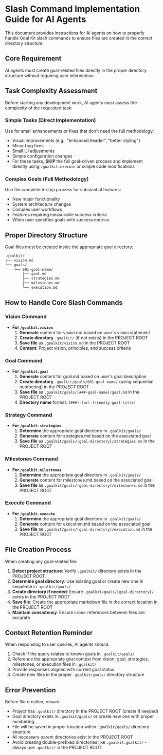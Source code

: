 # Slash Command Implementation Guide for AI Agents

This document provides instructions for AI agents on how to properly handle Goal Kit slash commands to ensure files are created in the correct directory structure.

## Core Requirement

AI agents must create goal-related files directly in the proper directory structure without requiring user intervention.

## Task Complexity Assessment

Before starting any development work, AI agents must assess the complexity of the requested task:

### Simple Tasks (Direct Implementation)

Use for small enhancements or fixes that don't need the full methodology:

- Visual improvements (e.g., "enhanced header", "better styling")
- Minor bug fixes
- Small UI adjustments
- Simple configuration changes
- For these tasks, **SKIP** the full goal-driven process and implement directly using `/goalkit.execute` or simple code modifications

### Complex Goals (Full Methodology)

Use the complete 5-step process for substantial features:

- New major functionality
- System architecture changes
- Complex user workflows
- Features requiring measurable success criteria
- When user specifies goals with success metrics

## Proper Directory Structure

Goal files must be created inside the appropriate goal directory:

```markdown
.goalkit/
├── vision.md
└── goals/
    └── 001-goal-name/
        ├── goal.md
        ├── strategies.md
        ├── milestones.md
        └── execution.md
```

## How to Handle Core Slash Commands

### Vision Command

- **For `/goalkit.vision`**
  1. **Generate** content for vision.md based on user's vision statement
  2. **Create directory** `.goalkit/` (if not exists) in the PROJECT ROOT
  3. **Save file** as `.goalkit/vision.md` in the PROJECT ROOT
  4. **Content**: Project vision, principles, and success criteria

### Goal Command

- **For `/goalkit.goal`**
  1. **Generate** content for goal.md based on user's goal description
  2. **Create directory** `.goalkit/goals/001-goal-name/` (using sequential numbering) in the PROJECT ROOT
  3. **Save file** as `.goalkit/goals/[###-goal-name]/goal.md` in the PROJECT ROOT
  4. **Directory name** format: `[###]-[url-friendly-goal-title]`

### Strategy Command

- **For `/goalkit.strategies`**
  1. **Determine** the appropriate goal directory in `.goalkit/goals/`
  2. **Generate** content for strategies.md based on the associated goal
  3. **Save file** as `.goalkit/goals/[goal-directory]/strategies.md` in the PROJECT ROOT

### Milestones Command

- **For `/goalkit.milestones`**
  1. **Determine** the appropriate goal directory in `.goalkit/goals/`
  2. **Generate** content for milestones.md based on the associated goal
  3. **Save file** as `.goalkit/goals/[goal-directory]/milestones.md` in the PROJECT ROOT

### Execute Command

- **For `/goalkit.execute`**
  1. **Determine** the appropriate goal directory in `.goalkit/goals/`
  2. **Generate** content for execution.md based on the associated goal
  3. **Save file** as `.goalkit/goals/[goal-directory]/execution.md` in the PROJECT ROOT

## File Creation Process

When creating any goal-related file:

1. **Detect project structure**: Verify `.goalkit/` directory exists in the PROJECT ROOT
2. **Determine goal directory**: Use existing goal or create new one in sequence in `.goalkit/goals/`
3. **Create directory if needed**: Ensure `.goalkit/goals/[goal-directory]/` exists in the PROJECT ROOT
4. **Save file**: Create the appropriate markdown file in the correct location in the PROJECT ROOT
5. **Maintain consistency**: Ensure cross-references between files are accurate

## Context Retention Reminder

When responding to user queries, AI agents should:

1. Check if the query relates to known goals in `.goalkit/goals/`
2. Reference the appropriate goal context from vision, goal, strategies, milestones, or execution files in `.goalkit/`
3. Provide responses aligned with current goal status
4. Create new files in the proper `.goalkit/goals/` directory structure

## Error Prevention

Before file creation, ensure:

- Project has `.goalkit/` directory in the PROJECT ROOT (create if needed)
- Goal directory exists in `.goalkit/goals/` or create new one with proper numbering
- File will be saved in proper location within `.goalkit/goals/` directory structure
- All necessary parent directories exist in the PROJECT ROOT
- Avoid creating double-prefixed directories like `.goalkit.goalkit/` - always use `.goalkit/` in the PROJECT ROOT
